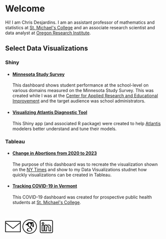 # Welcome

Hi! I am Chris Desjardins. I am an assistant professor of mathematics and statistics at [St. Michael's College](https://www.smcvt.edu/) and an associate research scientist and data analyst at [Oregon Research Institute](https://www.ori.org/). 

<!--
**cddesja/cddesja** is a ✨ _special_ ✨ repository because its `README.md` (this file) appears on your GitHub profile.

Here are some ideas to get you started:

- 🔭 I’m currently working on ...
- 🌱 I’m currently learning ...
- 👯 I’m looking to collaborate on ...
- 🤔 I’m looking for help with ...
- 💬 Ask me about ...
- 📫 How to reach me: ...
- 😄 Pronouns: ...
- ⚡ Fun fact: ...
-->

## Select Data Visualizations
### Shiny
- #### [Minnesota Study Survey](https://cddesja.shinyapps.io/Minnesota-Student-Survey-2013-to-2019/)
  This dashboard shows student performance at the school-level on various domains measured on the Minnesota Study Survey. This was created while I was at the [Center for Applied Research and Educational Improvement](https://carei.umn.edu/) and the target audience was school administrators. 

- #### [Visualizing Atlantis Diagnostic Tool](https://github.com/cddesja/vat)
  This Shiny app (and associated R package) were created to help [Atlantis](https://research.csiro.au/atlantis/) modelers better understand and tune their models. 
 
### Tableau
- #### [Change in Abortions from 2020 to 2023](https://public.tableau.com/app/profile/christopher.desjardins/viz/NYTimesAbortionStory/Dashboard1)
  The purpose of this dashboard was to recreate the visualization shown on the [NY Times](https://www.nytimes.com/interactive/2023/09/07/us/abortion-data-bans-laws.html) and show to my Data Visualizations studnet how quickly visualizations can be created in Tableau.

- #### [Tracking COVID-19 in Vermont](https://public.tableau.com/app/profile/christopher.desjardins/viz/COVID-19inVermont/VTDashboard)
  This COVID-19 dashboard was created for prospective public health students at [St. Michael's College](https://www.smcvt.edu/).

</br>

[![Email](https://github.com/cddesja/cddesja/blob/main/icons8-email-50.png)](mailto:cddesjardins@gmail.com)
[![Google Scholar](https://github.com/cddesja/cddesja/blob/main/icons8-google-scholar-50.png)](https://scholar.google.com/citations?user=lyJv7IMAAAAJ&hl=en)
[![LinkedIn](https://github.com/cddesja/cddesja/blob/main/icons8-linkedin-50.png)](https://www.linkedin.com/in/christopher-desjardins-25b20226a/)




